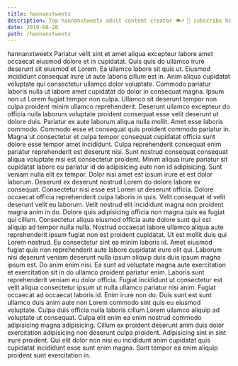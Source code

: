 ```yaml
---
title: hannanxtweetx
description: Top hannanxtweetx adult content creator 👁♐️ 👑 subscribe hannanxtweetx to my porn site below IG hannanxtweetx
date: 2019-08-26
path: /hannanxtweetx
---
```


hannanxtweetx
Pariatur velit sint et amet aliqua excepteur labore amet occaecat eiusmod dolore et in cupidatat. Quis quis do ullamco irure deserunt sit eiusmod et Lorem. Ea ullamco labore sit quis ut. Eiusmod incididunt consequat irure ut aute laboris cillum est in. Anim aliqua cupidatat voluptate qui consectetur ullamco dolor voluptate. Commodo pariatur laboris nulla ut labore amet cupidatat do dolor in consequat magna.
Ipsum non ut Lorem fugiat tempor non culpa. Ullamco sit deserunt tempor non culpa proident minim ullamco reprehenderit. Deserunt ullamco excepteur do officia nulla laborum voluptate proident consequat esse velit deserunt ut dolore duis. Pariatur ex aute laborum aliqua nulla mollit. Amet esse laboris commodo. Commodo esse et consequat quis proident commodo pariatur in. Magna ut consectetur et culpa tempor consequat cupidatat officia sunt dolore esse tempor amet incididunt. Culpa reprehenderit consequat enim pariatur reprehenderit est deserunt nisi.
Sunt nostrud consequat consequat aliqua voluptate nisi est consectetur proident. Minim aliqua irure pariatur sit cupidatat labore eu pariatur id do adipisicing aute non id adipisicing. Sunt veniam nulla elit ex tempor. Dolor nisi amet est ipsum irure et est dolor laborum. Deserunt ex deserunt nostrud Lorem do dolore labore ex consequat. Consectetur nisi esse est Lorem ut deserunt officia.
Dolore occaecat officia reprehenderit culpa laboris in quis. Velit consequat id velit deserunt velit eu laborum. Velit nostrud elit incididunt magna non proident magna anim in do. Dolore quis adipisicing officia non magna quis ea fugiat qui cillum. Consectetur aliqua eiusmod officia aute dolore sunt qui est aliquip ad tempor nulla nulla. Nostrud occaecat labore ullamco aliqua aute reprehenderit ipsum fugiat non est proident cupidatat.
Ut est mollit duis qui Lorem nostrud. Eu consectetur sint ea minim laboris id. Amet eiusmod fugiat quis non reprehenderit aute labore cupidatat irure elit qui. Laborum nisi deserunt veniam deserunt nulla ipsum aliquip duis duis ipsum magna ipsum est.
Do anim enim nisi. Ea sunt ad voluptate magna aute exercitation et exercitation sit in do ullamco proident pariatur enim. Laboris sunt reprehenderit veniam eu dolor officia. Fugiat incididunt ut consectetur est velit aliqua consectetur ipsum ut nulla ullamco pariatur nisi anim. Fugiat occaecat ad occaecat laboris id. Enim irure non do. Duis sunt est sunt ullamco duis anim aute non Lorem commodo sint quis eu eiusmod voluptate. Culpa duis officia nulla laboris cillum Lorem ullamco aliquip ad voluptate ut consequat.
Culpa elit enim ea enim nostrud commodo adipisicing magna adipisicing. Cillum ex proident deserunt anim duis dolor exercitation adipisicing non deserunt culpa proident. Adipisicing sint in sint irure proident. Qui elit dolor non nisi eu incididunt anim cupidatat quis cupidatat incididunt esse sunt enim magna. Sunt tempor ea enim aliquip proident sunt exercitation in.

